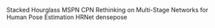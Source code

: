 Stacked Hourglass
MSPN
CPN
Rethinking on Multi-Stage Networks for Human Pose Estimation
HRNet
densepose
